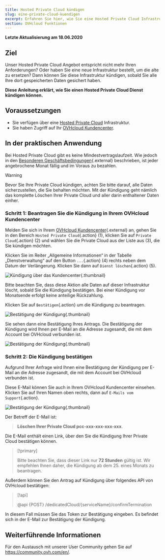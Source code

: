 ```yaml
---
title: Hosted Private Cloud kündigen
slug: eine-private-cloud-kuendigen
excerpt: Erfahren Sie hier, wie Sie eine Hosted Private Cloud Infrastruktur kündigen können
section: OVHcloud Funktionen
---
```


**Letzte Aktualisierung am 18.06.2020**

## Ziel

Unser Hosted Private Cloud Angebot entspricht nicht mehr Ihren Anforderungen? Oder haben Sie eine neue Infrastruktur bestellt, um die alte zu ersetzen? Dann können Sie diese Infrastruktur kündigen, sobald Sie alle Ihre dort gespeicherten Daten gesichert haben.  

**Diese Anleitung erklärt, wie Sie einen Hosted Private Cloud Dienst kündigen können.** 

## Voraussetzungen

- Sie verfügen über eine [Hosted Private Cloud](https://www.ovhcloud.com/de/enterprise/products/hosted-private-cloud/) Infrastruktur.
- Sie haben Zugriff auf Ihr [OVHcloud Kundencenter](https://www.ovh.com/auth/?action=gotomanager&from=https://www.ovh.de/&ovhSubsidiary=de).


## In der praktischen Anwendung

Bei Hosted Private Cloud gibt es keine Mindestvertragslaufzeit. Wie jedoch in den [Besonderen Geschäftsbedingungen](https://www.ovh.de/support/agb-vertrage/){.external} beschrieben, ist jeder angebrochene Monat fällig und im Voraus zu bezahlen.

>[!warning]
>
> Bevor Sie Ihre Private Cloud kündigen, achten Sie bitte darauf, alle Daten sicherzustellen, die Sie behalten möchten. Mit der Kündigung geht nämlich das komplette Löschen Ihrer Private Cloud und aller darin enthaltener Daten einher.
>

### Schritt 1: Beantragen Sie die Kündigung in Ihrem OVHcloud Kundencenter

Melden Sie sich in Ihrem [OVHcloud Kundencenter](https://www.ovh.com/auth/?action=gotomanager&from=https://www.ovh.de/&ovhSubsidiary=de){.external} an, gehen Sie in den Bereich `Hosted Private Cloud`{.action} (1), klicken Sie auf `Private Cloud`{.action} (2) und wählen Sie die Private Cloud aus der Liste aus (3), die Sie kündigen möchten.

Klicken Sie im Reiter „Allgemeine Informationen“ in der Tabelle  „Dienstverwaltung“ auf den Button `...`{.action} (4) rechts neben dem Datum der Verlängerung. Klicken Sie dann auf `Dienst löschen`{.action} (5).

![Kündigung über das Kundencenter](images/resiliation1.png){.thumbnail}

Bitte beachten Sie, dass diese Aktion alle Daten auf dieser Infrastruktur löscht, sobald Sie die Kündigung bestätigen. Bei einer Kündigung vor Monatsende erfolgt keine anteilige Rückzahlung.

Klicken Sie auf `Bestätigen`{.action} um die Kündigung zu beantragen.

![Bestätigung der Kündigung](images/resiliation2.png){.thumbnail}

Sie sehen dann eine Bestätigung Ihres Antrags. Die Bestätigung der Kündigung wird Ihnen per E-Mail an die Adresse zugesandt, die mit dem Account bei OVHcloud verbunden ist.

![Bestätigung der Kündigung](images/resiliation3.png){.thumbnail}

### Schritt 2: Die Kündigung bestätigen

Aufgrund Ihrer Anfrage wird Ihnen eine Bestätigung der Kündigung per E-Mail an die Adresse zugesandt, die mit dem Account bei OVHcloud verbunden ist. 

Diese E-Mail können Sie auch in Ihrem OVHcloud Kundencenter einsehen. Klicken Sie auf Ihren Namen oben rechts, dann auf `E-Mails vom Support`{.action}.

![Bestätigung der Kündigung](images/resiliation4.png){.thumbnail}

Der Betreff der E-Mail ist:

> **Löschen Ihrer Private Cloud pcc-xxx-xxx-xxx-xxx**.

Die E-Mail enthält einen Link, über den Sie die Kündigung Ihrer Private Cloud bestätigen können.

> [!primary]
>
> Bitte beachten Sie, dass dieser Link nur **72 Stunden** gültig ist. Wir empfehlen Ihnen daher, die Kündigung ab dem 25\. eines Monats zu beantragen.
>

Außerdem können Sie den Antrag auf Kündigung über folgendes API von OVHcloud bestätigen:

> [!api]
>
> @api {POST} /dedicatedCloud/{serviceName}/confirmTermination
>

In diesem Fall müssen Sie das Token zur Bestätigung eingeben. Es befindet sich in der E-Mail zur Bestätigung der Kündigung.

## Weiterführende Informationen

Für den Austausch mit unserer User Community gehen Sie auf <https://community.ovh.com/en/>.
